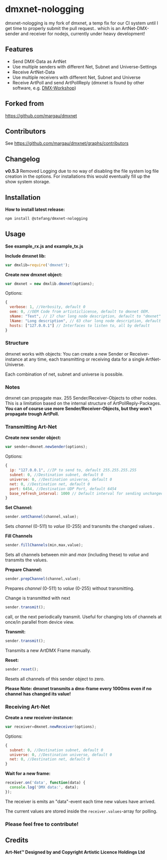 # dmxnet-nologging

dmxnet-nologging is my fork of dmxnet, a temp fix for our CI system until I get time to properly submit the pull request.. which is an ArtNet-DMX-sender and receiver for nodejs, currently under heavy development!

## Features

- Send DMX-Data as ArtNet
- Use multiple senders with different Net, Subnet and Universe-Settings
- Receive ArtNet-Data
- Use multiple receivers with different Net, Subnet and Universe
- Receive ArtPoll and send ArtPollReply (dmxnet is found by other software, e.g. [DMX-Workshop](https://art-net.org.uk/resources/dmx-workshop/))

## Forked from 
https://github.com/margau/dmxnet

## Contributors
See https://github.com/margau/dmxnet/graphs/contributors

## Changelog
**v0.5.3**
Removed Logging due to no way of disabling the file system log file creation in the options. For installations this would eventually fill up the show system storage.

## Installation

**How to install latest release:**

```bash
npm install @stefang/dmxnet-nologging
```

## Usage

**See example_rx.js and example_tx.js**

**Include dmxnet lib:**

```javascript
var dmxlib=require('dmxnet');
```

**Create new dmxnet object:**

```javascript
var dmxnet = new dmxlib.dmxnet(options);
```

Options:

```javascript
{
  verbose: 1, //Verbosity, default 0
  oem: 0, //OEM Code from artisticlicense, default to dmxnet OEM.
  sName: "Text", // 17 char long node description, default to "dmxnet"
  lName: "Long description", // 63 char long node description, default to "dmxnet - OpenSource ArtNet Transceiver"
  hosts: ["127.0.0.1"] // Interfaces to listen to, all by default
}
```

### Structure
dmxnet works with objects:
You can create a new Sender or Receiver-instance at any time,
each transmitting or receiving data for a single ArtNet-Universe.

Each combination of net, subnet and universe is possible.

### Notes
dmxnet can propagate max. 255 Sender/Receiver-Objects to other nodes.
This is a limitation based on the internal structure of ArtPollReply-Packages.
**You can of course use more Sender/Receiver-Objects, but they won't propagate
trough ArtPoll.**
### Transmitting Art-Net

**Create new sender object:**

```javascript
var sender=dmxnet.newSender(options);
```

Options:

```javascript
{
  ip: "127.0.0.1", //IP to send to, default 255.255.255.255
  subnet: 0, //Destination subnet, default 0
  universe: 0, //Destination universe, default 0
  net: 0, //Destination net, default 0
  port: 6454, //Destination UDP Port, default 6454
  base_refresh_interval: 1000 // Default interval for sending unchanged ArtDmx
}
```

**Set Channel:**

```javascript
sender.setChannel(channel,value);
```

Sets *channel* (0-511) to *value* (0-255) and transmits the changed values .

**Fill Channels**

```javascript
sender.fillChannels(min,max,value);
```

Sets all channels between *min* and *max* (including these) to *value* and transmits the values.

**Prepare Channel:**

```javascript
sender.prepChannel(channel,value);
```

Prepares *channel* (0-511) to *value* (0-255) without transmitting.

Change is transmitted with next
```javascript
sender.transmit();
```
call, or the next periodically transmit. Useful for changing lots of channels at once/in parallel from device view.

**Transmit:**

```javascript
sender.transmit();
```

Transmits a new ArtDMX Frame manually.

**Reset:**

```javascript
sender.reset();
```

Resets all channels of this sender object to zero.

**Please Note: dmxnet transmits a dmx-frame every 1000ms even if no channel has changed its value!**

### Receiving Art-Net

**Create a new receiver-instance:**

```javascript
var receiver=dmxnet.newReceiver(options);
```

Options:

```javascript
{
  subnet: 0, //Destination subnet, default 0
  universe: 0, //Destination universe, default 0
  net: 0, //Destination net, default 0
}
```

**Wait for a new frame:**

```javascript
receiver.on('data', function(data) {
  console.log('DMX data:', data);
});
```

The receiver is emits an "data"-event each time new values have arrived.

The current values are stored inside the `receiver.values`-array for polling.

### Please feel free to contribute!

## Credits

**Art-Net™ Designed by and Copyright Artistic Licence Holdings Ltd**

